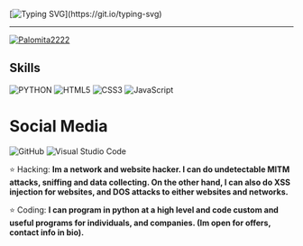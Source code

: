 [![Typing SVG](https://readme-typing-svg.herokuapp.com?font=Roboto+Mono&lines=Hey,+Im+Palomita222!)](https://git.io/typing-svg)

---

[![Palomita2222](https://github-readme-stats.vercel.app/api/top-langs/?username=Palomita2222&hide=html&layout=compact&theme=dark)](https://github.com/Palomita2222/)


## Skills

![PYTHON](https://img.shields.io/badge/Python-3776AB?style=for-the-badge&logo=python&logoColor=white)
![HTML5](https://img.shields.io/badge/HTML-239120?style=for-the-badge&logo=html5&logoColor=white)
![CSS3](https://img.shields.io/badge/CSS-239120?&style=for-the-badge&logo=css3&logoColor=white)
![JavaScript](https://img.shields.io/badge/javascript-%23323330.svg?style=for-the-badge&logo=javascript&logoColor=%23F7DF1E)

# Social Media

![GitHub](https://img.shields.io/badge/-GitHub-333333?style=flat&logo=github)
![Visual Studio Code](https://img.shields.io/badge/-Visual%20Studio%20Code-333333?style=flat&logo=visual-studio-code&logoColor=007ACC)

<p align="left">
  ⭐ Hacking: <strong> Im a network and website hacker. I can do undetectable MITM attacks, sniffing and data collecting. On the other hand, I can also do XSS injection for websites, and DOS attacks to either websites and networks.</strong></p>
  <p>⭐ Coding: <strong> I can program in python at a high level and code custom and useful programs for individuals, and companies. (Im open for offers, contact info in bio).</p>
